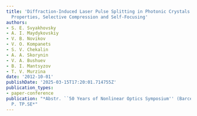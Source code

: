 ```yaml
---
title: 'Diffraction-Induced Laser Pulse Splitting in Photonic Crystals: Polarization
  Properties, Selective Compression and Self-Focusing'
authors:
- S. E. Svyakhovsky
- A. I. Maydykovskiy
- V. B. Novikov
- V. O. Kompanets
- S. V. Chekalin
- A. A. Skorynin
- V. A. Bushuev
- B. I. Mantsyzov
- T. V. Murzina
date: '2012-10-01'
publishDate: '2025-03-15T17:20:01.714755Z'
publication_types:
- paper-conference
publication: "*Abstr. ``50 Years of Nonlinear Optics Symposium'' (Barcelona, 2012),
  P. TP.SE*"
---
```

